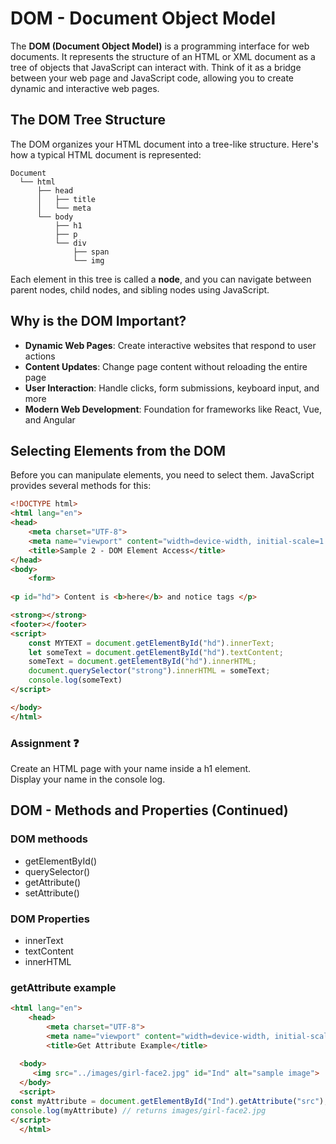 # DOM - Document Object Model

The **DOM (Document Object Model)** is a programming interface for web documents. It represents the structure of an HTML or XML document as a tree of objects that JavaScript can interact with. Think of it as a bridge between your web page and JavaScript code, allowing you to create dynamic and interactive web pages.

## The DOM Tree Structure

The DOM organizes your HTML document into a tree-like structure. Here's how a typical HTML document is represented:

```
Document
  └── html
      ├── head
      │   ├── title
      │   └── meta
      └── body
          ├── h1
          ├── p
          └── div
              ├── span
              └── img
```

Each element in this tree is called a **node**, and you can navigate between parent nodes, child nodes, and sibling nodes using JavaScript.

## Why is the DOM Important?

- **Dynamic Web Pages**: Create interactive websites that respond to user actions
- **Content Updates**: Change page content without reloading the entire page
- **User Interaction**: Handle clicks, form submissions, keyboard input, and more
- **Modern Web Development**: Foundation for frameworks like React, Vue, and Angular

## Selecting Elements from the DOM

Before you can manipulate elements, you need to select them. JavaScript provides several methods for this:

```html
<!DOCTYPE html>
<html lang="en">
<head>
    <meta charset="UTF-8">
    <meta name="viewport" content="width=device-width, initial-scale=1.0">
    <title>Sample 2 - DOM Element Access</title>
</head>
<body>
    <form>
 
<p id="hd"> Content is <b>here</b> and notice tags </p>

<strong></strong>
<footer></footer>
<script>
    const MYTEXT = document.getElementById("hd").innerText;
    let someText = document.getElementById("hd").textContent;
    someText = document.getElementById("hd").innerHTML;
    document.querySelector("strong").innerHTML = someText;
    console.log(someText)
</script>

</body>
</html>
```

### Assignment ❓
Create an HTML page with your name inside a h1 element.  
Display your name in the console log.

## DOM - Methods and Properties (Continued)

### DOM methoods
- getElementById()
- querySelector()
- getAttribute()
- setAttribute()

### DOM Properties
- innerText
- textContent
- innerHTML

### getAttribute example

```html
<html lang="en">
    <head>
        <meta charset="UTF-8">
        <meta name="viewport" content="width=device-width, initial-scale=1.0">
        <title>Get Attribute Example</title>
  
  <body>
     <img src="../images/girl-face2.jpg" id="Ind" alt="sample image">
  </body>
  <script>
const myAttribute = document.getElementById("Ind").getAttribute("src");
console.log(myAttribute) // returns images/girl-face2.jpg
</script>
  </html>
```

<!--stopped here. Update with JavaScript_2025 DOM>
## Writing elements to the page

```html
<!DOCTYPE html>
<html lang="en">
<head>
    <meta charset="UTF-8">
    <meta name="viewport" content="width=device-width, initial-scale=1.0">
    <title>Write Content of h1 element to the div tag</title>
    <style>
        #box {
            border: 1px solid #000;
            padding: 10px;
            margin-top: 10px;
            width: 200px;
            height: 200px;
        }
    </style>
</head>
<body>
    <h1 id="yourName">Put Your name here</h1>
    <div id="box"></div>
    <script>
        // Selects the <h1> element by its ID and stores a reference to it in the header constant
        const header = document.getElementById('yourName');
        const thebox = document.getElementById('box');

        //Copies the text content from the <h1> element to the <div> element
        thebox.textContent = header.textContent;
    </script>
</body>
</html>
```
## Commonly used DOM Methods and properties

Here are 5 commonly used DOM methods and properties that form the foundation of DOM manipulation in JavaScript:

### Methods:

#### 1. `getElementById()`
Selects a single element by its ID attribute. This is one of the fastest ways to select an element because IDs are unique.

```javascript
const element = document.getElementById('myId');
```

#### 2. `querySelector()`
Selects the first element that matches a CSS selector. This is very flexible as it accepts any valid CSS selector.

```javascript
const element = document.querySelector('.myClass');
const button = document.querySelector('button.submit');
const nested = document.querySelector('#container > p');
```

#### 3. `addEventListener()`
Attaches an event handler to an element. This allows you to respond to user interactions like clicks, keyboard input, and more.

```javascript
element.addEventListener('click', function() {
    console.log('Element was clicked!');
});

// Using a named function for clarity
function handleClick() {
    console.log('Button clicked!');
}
button.addEventListener('click', handleClick);
```

### Properties:

#### 4. `innerHTML`
Gets or sets the HTML content inside an element. Use this when you need to insert or read HTML markup.

```javascript
// Get HTML content
const content = element.innerHTML;

// Set HTML content
element.innerHTML = '<p>New <strong>content</strong></p>';
```

#### 5. `textContent`
Gets or sets the text content of an element without HTML tags. This is safer than `innerHTML` when you only need plain text.

```javascript
// Get text content
const text = element.textContent;

// Set text content
element.textContent = 'Plain text content';
```

### Additional Commonly Used Methods and Properties:

- **`classList`** - Provides methods to add, remove, or toggle CSS classes
  ```javascript
  element.classList.add('active');
  element.classList.remove('hidden');
  element.classList.toggle('visible');
  ```

- **`style`** - Allows direct manipulation of an element's inline CSS styles
  ```javascript
  element.style.color = 'blue';
  element.style.backgroundColor = 'lightgray';
  ```

- **`createElement()`** - Creates a new HTML element dynamically
  ```javascript
  const newDiv = document.createElement('div');
  newDiv.textContent = 'I am a new element';
  document.body.appendChild(newDiv);
  ```

